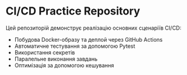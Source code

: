 # CI/CD Practice Repository

Цей репозиторій демонструє реалізацію основних сценаріїв CI/CD:

- Побудова Docker-образу та деплой через GitHub Actions
- Автоматичне тестування за допомогою Pytest
- Використання секретів
- Паралельне виконання завдань
- Оптимізація за допомогою кешування
